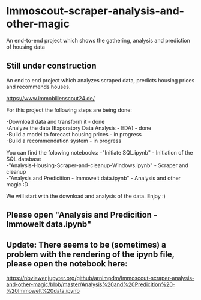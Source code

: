 # Immoscout-scraper-analysis-and-other-magic
An end-to-end project which shows the gathering, analysis and prediction of housing data

## Still under construction

An end to end project which analyzes scraped data, predicts housing prices and recommends houses.

https://www.immobilienscout24.de/

For this project the following steps are being done:

 -Download data and transform it - done<br>
 -Analyze the data (Exporatory Data Analysis - EDA) - done<br>
 -Build a model to forecast housing prices - in progress<br>
 -Build a recommendation system - in progress<br>
 
 You can find the folowing notebooks:
 -"Initiate SQL.ipynb" - Initiation of the SQL database<br>
 -"Analysis-Housing-Scraper-and-cleanup-Windows.ipynb" - Scraper and cleanup<br>
 -"Analysis and Predicition - Immowelt data.ipynb" - Analysis and other magic :D<br>
 
We will start with the download and analysis of the data. Enjoy :)

## Please open "Analysis and Predicition - Immowelt data.ipynb"

## Update: There seems to be (sometimes) a problem with the rendering of the ipynb file, please open the notebook here:

https://nbviewer.jupyter.org/github/arnimpdm/Immoscout-scraper-analysis-and-other-magic/blob/master/Analysis%20and%20Predicition%20-%20Immowelt%20data.ipynb
